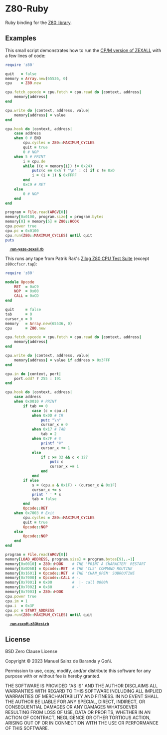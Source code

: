 # Z80-Ruby

Ruby binding for the [Z80 library](https://github.com/redcode/Z80).

## Examples

This small script demonstrates how to run the [CP/M version of ZEXALL](https://github.com/redcode/Z80/wiki/Z80-Instruction-Set-Exerciser) with a few lines of code:

```ruby
require 'z80'

quit   = false
memory = Array.new(65536, 0)
cpu    = Z80.new

cpu.fetch_opcode = cpu.fetch = cpu.read do |context, address|
	memory[address]
end

cpu.write do |context, address, value|
	memory[address] = value
end

cpu.hook do |context, address|
	case address
	when 0 # END
		cpu.cycles = Z80::MAXIMUM_CYCLES
		quit = true
		0 # NOP
	when 5 # PRINT
		i = cpu.de
		while ((c = memory[i]) != 0x24)
			putc(c == 0xA ? "\n" : c) if c != 0xD
			i = (i + 1) & 0xFFFF
		end
		0xC9 # RET
	else
		0 # NOP
	end
end

program = File.read(ARGV[0])
memory[0x0100, program.size] = program.bytes
memory[0] = memory[5] = Z80::HOOK
cpu.power true
cpu.pc = 0x0100
cpu.run(Z80::MAXIMUM_CYCLES) until quit
puts

```

<sup>**[<sub><img src="https://zxe.io/software/Z80/images/ruby-icon.svg" height="14"></sub> run-yaze-zexall.rb](https://zxe.io/software/Z80/run-yaze-zexall.rb)**</sup>

This runs any tape from Patrik Rak's [Zilog Z80 CPU Test Suite](https://github.com/raxoft/z80test) (except `z80ccfscr.tap`):

```ruby
require 'z80'

module Opcode
	RET  = 0xC9
	NOP  = 0x00
	CALL = 0xCD
end

quit     = false
tab      = 0
cursor_x = 0
memory   = Array.new(65536, 0)
cpu      = Z80.new

cpu.fetch_opcode = cpu.fetch = cpu.read do |context, address|
	memory[address]
end

cpu.write do |context, address, value|
	memory[address] = value if address > 0x3FFF
end

cpu.in do |context, port|
	port.odd? ? 255 : 191
end

cpu.hook do |context, address|
	case address
	when 0x0010 # PRINT
		if tab == 0
			case (c = cpu.a)
			when 0x0D # CR
				putc "\n"
				cursor_x = 0
			when 0x17 # TAB
				tab = 2
			when 0x7F # ©
				printf "©"
				cursor_x += 1
			else
				if c >= 32 && c < 127
					putc c
					cursor_x += 1
				end
			end
		if else
			s = (cpu.a & 0x1F) - (cursor_x & 0x1F)
			cursor_x += s
			print ' ' * s
			tab = false
		end
		Opcode::RET
	when 0x7003 # Exit
		cpu.cycles = Z80::MAXIMUM_CYCLES
		quit = true
		Opcode::NOP
	else
		Opcode::NOP
	end
end

program = File.read(ARGV[0])
memory[LOAD_ADDRESS, program.size] = program.bytes[91..-1]
memory[0x0010] = Z80::HOOK    # THE 'PRINT A CHARACTER' RESTART
memory[0x0D6B] = Opcode::RET  # THE 'CLS' COMMAND ROUTINE
memory[0x1601] = Opcode::RET  # THE 'CHAN_OPEN' SUBROUTINE
memory[0x7000] = Opcode::CALL # -.
memory[0x7001] = 0x00         #  |- call 8000h
memory[0x7002] = 0x80         # -'
memory[0x7003] = Z80::HOOK
cpu.power true
cpu.im = 1
cpu.i  = 0x3F
cpu.pc = START_ADDRESS
cpu.run(Z80::MAXIMUM_CYCLES) until quit

```

<sup>**[<sub><img src="https://zxe.io/software/Z80/images/ruby-icon.svg" height="14"></sub> run-raxoft-z80test.rb](https://zxe.io/software/Z80/run-raxoft-z80test.rb)**</sup>

## License

BSD Zero Clause License

Copyright © 2023 Manuel Sainz de Baranda y Goñi.

Permission to use, copy, modify, and/or distribute this software for any purpose with or without fee is hereby granted.

THE SOFTWARE IS PROVIDED "AS IS" AND THE AUTHOR DISCLAIMS ALL WARRANTIES WITH REGARD TO THIS SOFTWARE INCLUDING ALL IMPLIED WARRANTIES OF MERCHANTABILITY AND FITNESS. IN NO EVENT SHALL THE AUTHOR BE LIABLE FOR ANY SPECIAL, DIRECT, INDIRECT, OR CONSEQUENTIAL DAMAGES OR ANY DAMAGES WHATSOEVER RESULTING FROM LOSS OF USE, DATA OR PROFITS, WHETHER IN AN ACTION OF CONTRACT, NEGLIGENCE OR OTHER TORTIOUS ACTION, ARISING OUT OF OR IN CONNECTION WITH THE USE OR PERFORMANCE OF THIS SOFTWARE.
